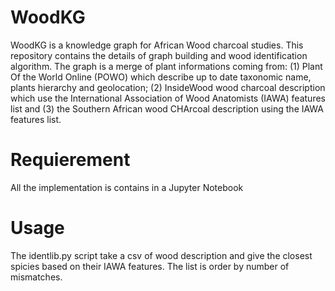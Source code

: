 # WoodKG
WoodKG is a knowledge graph for African Wood charcoal studies. This repository contains the details of graph building and wood identification algorithm.
The graph is a merge of plant informations coming from: (1) Plant Of the World Online (POWO) which describe up to date taxonomic name, plants hierarchy and geolocation; (2) InsideWood wood charcoal description which use the International Association of Wood Anatomists (IAWA) features list and (3) the Southern African wood CHArcoal description using the IAWA features list.

# Requierement

All the implementation is contains in a Jupyter Notebook

# Usage

The identlib.py script take a csv of wood description and give the closest spicies based on their IAWA features. The list is order by number of mismatches.
